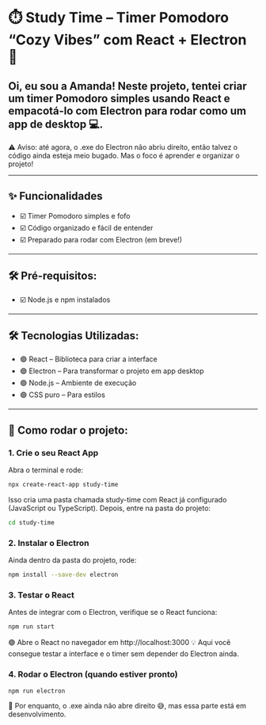 # ⏱️ Study Time – Timer Pomodoro “Cozy Vibes” com React + Electron 💜

Oi, eu sou a Amanda!
Neste projeto, tentei criar um timer Pomodoro simples usando React e empacotá-lo com Electron para rodar como um app de desktop 💻.
---

⚠️ Aviso: até agora, o .exe do Electron não abriu direito, então talvez o código ainda esteja meio bugado. Mas o foco é aprender e organizar o projeto!

---
##  ✨ Funcionalidades

- ☑️ Timer Pomodoro simples e fofo
- ☑️ Código organizado e fácil de entender
- ☑️ Preparado para rodar com Electron (em breve!)

---

## 🛠️ Pré-requisitos:

- ☑️ Node.js e npm instalados

---

## 🛠️ Tecnologias Utilizadas:

- 🟣 React – Biblioteca para criar a interface
- 🟣 Electron – Para transformar o projeto em app desktop
- 🟣 Node.js – Ambiente de execução
- 🟣 CSS puro – Para estilos

---

## 🚀 Como rodar o projeto:

### 1. Crie o seu React App

Abra o terminal e rode:

```bash
npx create-react-app study-time
```

Isso cria uma pasta chamada study-time com React já configurado (JavaScript ou TypeScript).
Depois, entre na pasta do projeto:

```bash
cd study-time
```

### 2. Instalar o Electron
Ainda dentro da pasta do projeto, rode:

```bash
npm install --save-dev electron
```

### 3. Testar o React
Antes de integrar com o Electron, verifique se o React funciona:

```bash
npm run start
```

🟣 Abre o React no navegador em http://localhost:3000
💡 Aqui você consegue testar a interface e o timer sem depender do Electron ainda.

### 4. Rodar o Electron (quando estiver pronto)

```bash
npm run electron
```
💜 Por enquanto, o .exe ainda não abre direito 😅, mas essa parte está em desenvolvimento.







